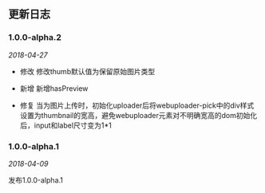 ## 更新日志

### 1.0.0-alpha.2

*2018-04-27*

- 修改 修改thumb默认值为保留原始图片类型

- 新增 新增hasPreview

- 修复 当为图片上传时，初始化uploader后将webuploader-pick中的div样式设置为thumbnail的宽高，避免webuploader元素对不明确宽高的dom初始化后，input和label尺寸变为1*1

### 1.0.0-alpha.1

*2018-04-09*

发布1.0.0-alpha.1